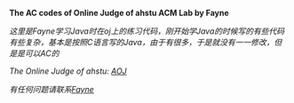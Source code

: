 **The AC codes of Online Judge of ahstu ACM Lab by Fayne**

*这里是Fayne学习Java时在oj上的练习代码，刚开始学Java的时候写的有些代码有些复杂，基本是按照C语言写的Java，由于有很多，于是就没有一一修改，但是是可以AC的*

*The Online Judge of ahstu: [AOJ](http://183.167.205.82:8081/JudgeOnline/)*

*有任何问题请联系<a href="mailto:ifayne@163.com">Fayne</a>*

